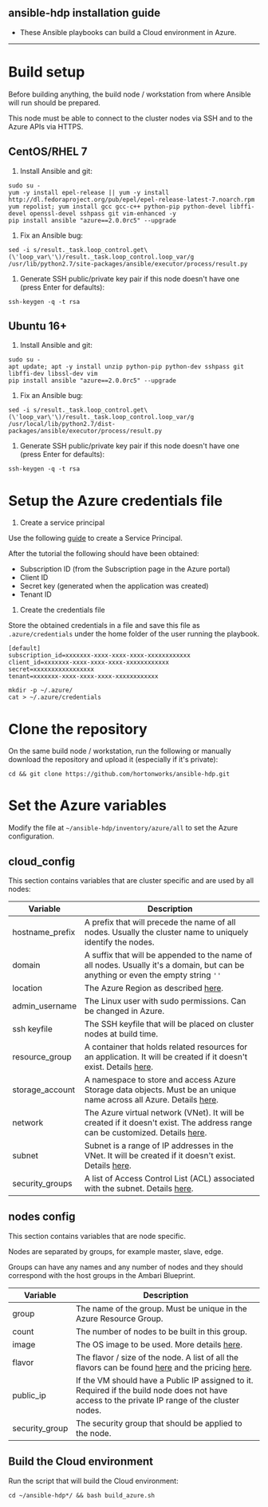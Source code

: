 ansible-hdp installation guide
------------------------------

* These Ansible playbooks can build a Cloud environment in Azure.

---


# Build setup

Before building anything, the build node / workstation from where Ansible will run should be prepared.

This node must be able to connect to the cluster nodes via SSH and to the Azure APIs via HTTPS.


## CentOS/RHEL 7

1. Install Ansible and git:

  ```
  sudo su -
  yum -y install epel-release || yum -y install http://dl.fedoraproject.org/pub/epel/epel-release-latest-7.noarch.rpm
  yum repolist; yum install gcc gcc-c++ python-pip python-devel libffi-devel openssl-devel sshpass git vim-enhanced -y
  pip install ansible "azure==2.0.0rc5" --upgrade
  ```

1. Fix an Ansible bug:

  ```
  sed -i s/result._task.loop_control.get\(\'loop_var\'\)/result._task.loop_control.loop_var/g /usr/lib/python2.7/site-packages/ansible/executor/process/result.py
  ```

1. Generate SSH public/private key pair if this node doesn't have one (press Enter for defaults):

  ```
  ssh-keygen -q -t rsa
  ```

## Ubuntu 16+

1. Install Ansible and git:

  ```
  sudo su -
  apt update; apt -y install unzip python-pip python-dev sshpass git libffi-dev libssl-dev vim
  pip install ansible "azure==2.0.0rc5" --upgrade
  ```

1. Fix an Ansible bug:

  ```
  sed -i s/result._task.loop_control.get\(\'loop_var\'\)/result._task.loop_control.loop_var/g /usr/local/lib/python2.7/dist-packages/ansible/executor/process/result.py
  ```

1. Generate SSH public/private key pair if this node doesn't have one (press Enter for defaults):

  ```
  ssh-keygen -q -t rsa
  ```


# Setup the Azure credentials file

1. Create a service principal

Use the following [guide](https://azure.microsoft.com/en-us/documentation/articles/resource-group-create-service-principal-portal) to create a Service Principal.

After the tutorial the following should have been obtained:

  * Subscription ID (from the Subscription page in the Azure portal)
  * Client ID
  * Secret key (generated when the application was created)
  * Tenant ID


1. Create the credentials file

Store the obtained credentials in a file and save this file as `.azure/credentials` under the home folder of the user running the playbook.

```
[default]
subscription_id=xxxxxxx-xxxx-xxxx-xxxx-xxxxxxxxxxxx
client_id=xxxxxxx-xxxx-xxxx-xxxx-xxxxxxxxxxxx
secret=xxxxxxxxxxxxxxxxx
tenant=xxxxxxx-xxxx-xxxx-xxxx-xxxxxxxxxxxx
```


```
mkdir -p ~/.azure/
cat > ~/.azure/credentials
```


# Clone the repository

On the same build node / workstation, run the following or manually download the repository and upload it (especially if it's private):

```
cd && git clone https://github.com/hortonworks/ansible-hdp.git
```


# Set the Azure variables

Modify the file at `~/ansible-hdp/inventory/azure/all` to set the Azure configuration.


## cloud_config
This section contains variables that are cluster specific and are used by all nodes:

| Variable        | Description                                                                                                |
| --------------- | ---------------------------------------------------------------------------------------------------------- |
| hostname_prefix | A prefix that will precede the name of all nodes. Usually the cluster name to uniquely identify the nodes. |
| domain          | A suffix that will be appended to the name of all nodes. Usually it's a domain, but can be anything or even the empty string `''` |
| location        | The Azure Region as described [here](https://azure.microsoft.com/en-gb/regions/).                          |
| admin_username  | The Linux user with sudo permissions. Can be changed in Azure.                                             |
| ssh keyfile     | The SSH keyfile that will be placed on cluster nodes at build time.                                        |
| resource_group  | A container that holds related resources for an application. It will be created if it doesn't exist. Details [here](https://azure.microsoft.com/en-gb/documentation/articles/resource-group-overview/). |
| storage_account | A namespace to store and access Azure Storage data objects. Must be an unique name across all Azure. Details [here](https://azure.microsoft.com/en-gb/documentation/articles/storage-create-storage-account/). |
| network         | The Azure virtual network (VNet). It will be created if it doesn't exist. The address range can be customized. Details [here](https://azure.microsoft.com/en-gb/documentation/articles/virtual-networks-overview/). |
| subnet          | Subnet is a range of IP addresses in the VNet. It will be created if it doesn't exist. Details [here](https://azure.microsoft.com/en-gb/documentation/articles/virtual-networks-overview/#subnets). |
| security_groups | A list of Access Control List (ACL) associated with the subnet. Details [here](https://azure.microsoft.com/en-gb/documentation/articles/virtual-networks-nsg/). |


## nodes config

This section contains variables that are node specific.

Nodes are separated by groups, for example master, slave, edge.

Groups can have any names and any number of nodes and they should correspond with the host groups in the Ambari Blueprint.


| Variable            | Description                                                               |
| ------------------- | ------------------------------------------------------------------------- |
| group               | The name of the group. Must be unique in the Azure Resource Group.        |
| count               | The number of nodes to be built in this group. |
| image               | The OS image to be used. More details [here](https://azure.microsoft.com/en-gb/documentation/articles/virtual-machines-linux-cli-ps-findimage/). |
| flavor              | The flavor / size of the node. A list of all the flavors can be found [here](https://azure.microsoft.com/en-gb/documentation/articles/virtual-machines-linux-sizes/) and the pricing [here](https://azure.microsoft.com/en-gb/pricing/details/virtual-machines/linux/#Windows). |
| public_ip           | If the VM should have a Public IP assigned to it. Required if the build node does not have access to the private IP range of the cluster nodes. |
| security_group      | The security group that should be applied to the node.                                                             |


## Build the Cloud environment

Run the script that will build the Cloud environment:

```
cd ~/ansible-hdp*/ && bash build_azure.sh
```

